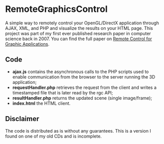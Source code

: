 # RemoteGraphicsControl
A simple way to remotely control your OpenGL/DirectX application through AJAX, XML, and PHP and visualize the results on your HTML page. This project was part of my first ever published research paper in computer science back in 2007. You can find the full paper on [Remote Control for Graphic Applications](https://ieeexplore.ieee.org/document/4438114).

## Code

- **ajax.js** contains the asynchronous calls to the PHP scripts used to enable communication from the browser to the server running the 3D application;
- **requestHandler.php** retrieves the request from the client and writes a timestamped file that is later read by the rgc API;
- **resultHandler.php** returns the updated scene (single image/frame);
- **index.html** the HTML client.

## Disclaimer
The code is distributed as is without any guarantees. This is a version I found on one of my old CDs and is incomplete.
